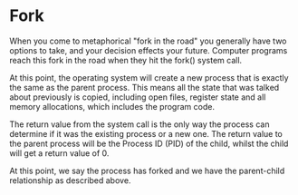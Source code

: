 # Fork

When you come to metaphorical "fork in the road" you generally have two options to take, and your decision effects your future. Computer programs reach this fork in the road when they hit the fork() system call.

At this point, the operating system will create a new process that is exactly the same as the parent process. This means all the state that was talked about previously is copied, including open files, register state and all memory allocations, which includes the program code.

The return value from the system call is the only way the process can determine if it was the existing process or a new one. The return value to the parent process will be the Process ID (PID) of the child, whilst the child will get a return value of 0.

At this point, we say the process has forked and we have the parent-child relationship as described above.